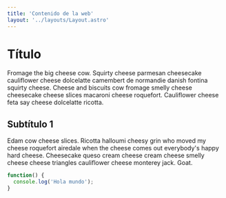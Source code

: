 ```yaml
---
title: 'Contenido de la web'
layout: '../layouts/Layout.astro'
---
```


# Título

Fromage the big cheese cow. Squirty cheese parmesan cheesecake cauliflower
cheese dolcelatte camembert de normandie danish fontina squirty cheese. Cheese
and biscuits cow fromage smelly cheese cheesecake cheese slices macaroni cheese
roquefort. Cauliflower cheese feta say cheese dolcelatte ricotta.

## Subtítulo 1

Edam cow cheese slices. Ricotta halloumi cheesy grin who moved my cheese
roquefort airedale when the cheese comes out everybody's happy hard cheese.
Cheesecake queso cream cheese cream cheese smelly cheese cheese triangles
cauliflower cheese monterey jack. Goat.

```js
function() {
  console.log('Hola mundo');
}
```
